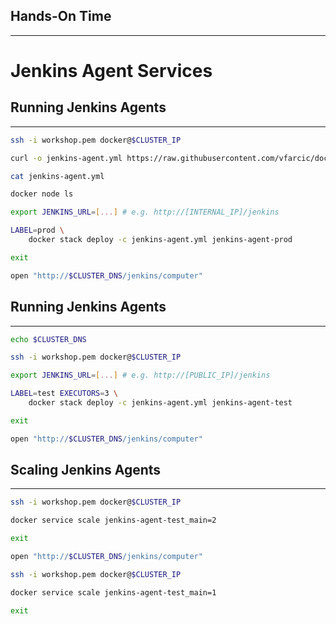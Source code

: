 ## Hands-On Time

---

# Jenkins Agent Services


## Running Jenkins Agents

---

```bash
ssh -i workshop.pem docker@$CLUSTER_IP

curl -o jenkins-agent.yml https://raw.githubusercontent.com/vfarcic/docker-flow-stacks/master/jenkins/vfarcic-jenkins-agent.yml

cat jenkins-agent.yml

docker node ls

export JENKINS_URL=[...] # e.g. http://[INTERNAL_IP]/jenkins

LABEL=prod \
    docker stack deploy -c jenkins-agent.yml jenkins-agent-prod

exit

open "http://$CLUSTER_DNS/jenkins/computer"
```


## Running Jenkins Agents

---

```bash
echo $CLUSTER_DNS

ssh -i workshop.pem docker@$CLUSTER_IP

export JENKINS_URL=[...] # e.g. http://[PUBLIC_IP]/jenkins

LABEL=test EXECUTORS=3 \
    docker stack deploy -c jenkins-agent.yml jenkins-agent-test

exit

open "http://$CLUSTER_DNS/jenkins/computer"
```


## Scaling Jenkins Agents

---

```bash
ssh -i workshop.pem docker@$CLUSTER_IP

docker service scale jenkins-agent-test_main=2

exit

open "http://$CLUSTER_DNS/jenkins/computer"

ssh -i workshop.pem docker@$CLUSTER_IP

docker service scale jenkins-agent-test_main=1

exit
```
